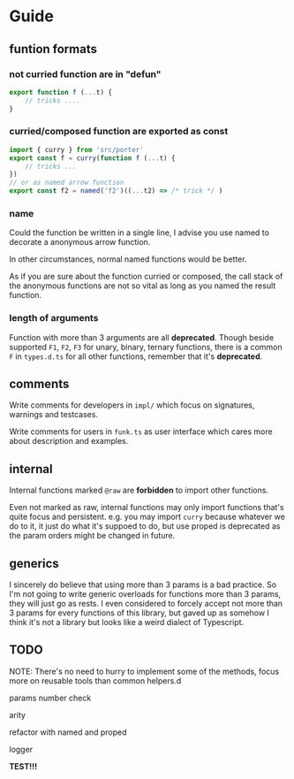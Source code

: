 # Guide

## funtion formats

### not curried function are in "defun"

```ts
export function f (...t) {
    // tricks ....
}
```

### curried/composed function are exported as const

```ts
import { curry } from 'src/porter'
export const f = curry(function f (...t) {
    // tricks ...
})
// or as named arrow function
export const f2 = named('f2')((...t2) => /* trick */ )
```

### name

Could the function be written in a single line, I advise you use named to decorate a anonymous arrow function.

In other circumstances, normal named functions would be better.

As if you are sure about the function curried or composed, the call stack of the anonymous functions are not so vital as long as you named the result function.

### length of arguments

Function with more than 3 arguments are all __deprecated__. Though beside supported `F1`, `F2`, `F3` for unary, binary, ternary functions, there is a common `F` in `types.d.ts` for all other functions, remember that it's __deprecated__.

## comments

Write comments for developers in `impl/` which focus on signatures, warnings and testcases.

Write comments for users in `funk.ts` as user interface which cares more about description and examples.

## internal

Internal functions marked `@raw` are __forbidden__ to import other functions.

Even not marked as raw, internal functions may only import functions that's quite focus and persistent. e.g. you may import `curry` because whatever we do to it, it just do what it's suppoed to do, but use proped is deprecated as the param orders might be changed in future.

## generics

I sincerely do believe that using more than 3 params is a bad practice. So I'm not going to write generic overloads for functions more than 3 params, they will just go as rests. I even considered to forcely accept not more than 3 params for every functions of this library, but gaved up as somehow I think it's not a library but looks like a weird dialect of Typescript.

## TODO

NOTE: There's no need to hurry to implement some of the methods, focus more on reusable tools than common helpers.d

params number check

arity

refactor with named and proped

logger

__TEST!!!__
